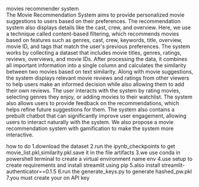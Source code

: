 movies recommender system   
The Movie Recommendation System aims to provide personalized movie suggestions to users based on their preferences. The recommendation system also displays details like the cast, crew, and overview. Here, we use a technique called content-based filtering, which recommends movies based on features such as genres, cast, crew, keywords, title, overview, movie ID, and tags that match the user's previous preferences. The system works by collecting a dataset that includes movie titles, genres, ratings, reviews, overviews, and movie IDs. After processing the data, it combines all important information into a single column and calculates the similarity between two movies based on text similarity. Along with movie suggestions, the system displays relevant movie reviews and ratings from other viewers to help users make an informed decision while also allowing them to add their own reviews. The user interacts with the system by rating movies, selecting genres they enjoy, or adding movies to their watchlist. The system also allows users to provide feedback on the recommendations, which helps refine future suggestions for them. The system also contains a prebuilt chatbot that can significantly improve user engagement, allowing users to interact naturally with the system. We also propose a movie recommendation system with gamification to make the system more interactive.

how to do
1.download the dataset
2.run the ipynb_checkpoints to get movie_list.pkl,similarity.pkl.save it in the file artifacts
3.we use conda in powershell terminal to create a virtual environment name env
4.use setup to create requirements and install streamlit using pip
5.also install streamlit-authenticator==0.1.5
6.run the generate_keys.py to generate hashed_pw.pkl
7.you must create your on API key
